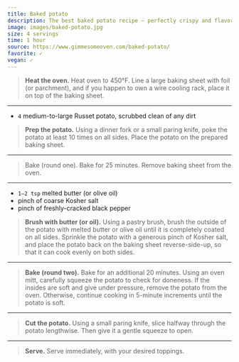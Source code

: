 ```yaml
---
title: Baked potato
description: The best baked potato recipe — perfectly crispy and flavorful on the outside, soft and fluffy on the inside, and so flavorful and delicious.
image: images/baked-potato.jpg
size: 4 servings
time: 1 hour
source: https://www.gimmesomeoven.com/baked-potato/
favorite: ✓
vegan: ✓
---
```


> **Heat the oven.** Heat oven to 450°F.  Line a large baking sheet with foil (or parchment), and if you happen to own a wire cooling rack, place it on top of the baking sheet.

---

* `4` medium-to-large Russet potato, scrubbed clean of any dirt

> **Prep the potato.** Using a dinner fork or a small paring knife, poke the potato at least 10 times on all sides.  Place the potato on the prepared baking sheet.

---

> Bake (round one). Bake for 25 minutes.  Remove baking sheet from the oven.

---

* `1–2 tsp` melted butter (or olive oil)
* pinch of coarse Kosher salt
* pinch of freshly-cracked black pepper

> **Brush with butter (or oil).**  Using a pastry brush, brush the outside of the potato with melted butter or olive oil until it is completely coated on all sides. Sprinkle the potato with a generous pinch of Kosher salt, and place the potato back on the baking sheet reverse-side-up, so that it can cook evenly on both sides.

---

> **Bake (round two).** Bake for an additional 20 minutes.  Using an oven mitt, carefully squeeze the potato to check for doneness.  If the insides are soft and give under pressure, remove the potato from the oven.  Otherwise, continue cooking in 5-minute increments until the potato is soft.

---

> **Cut the potato.**  Using a small paring knife, slice halfway through the potato lengthwise.  Then give it a gentle squeeze to open.

---

> **Serve.**  Serve immediately, with your desired toppings.
